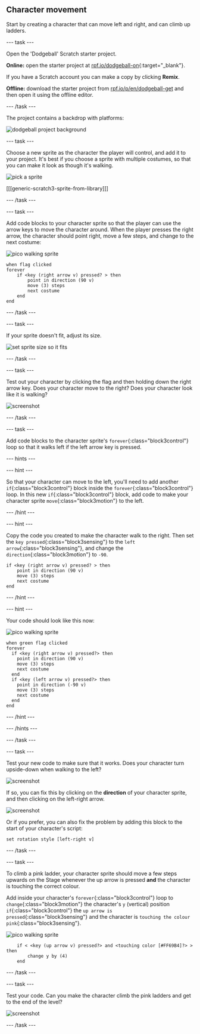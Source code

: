 ## Character movement

Start by creating a character that can move left and right, and can climb up ladders.

--- task ---

Open the 'Dodgeball' Scratch starter project.

**Online:** open the starter project at [rpf.io/dodgeball-on](http://rpf.io/dodgeball-on){:target="_blank"}. 

If you have a Scratch account you can make a copy by clicking **Remix**.

**Offline:** download the starter project from [rpf.io/p/en/dodgeball-get](http://rpf.io/p/en/dodgeball-get) and then open it using the offline editor.

--- /task ---

The project contains a backdrop with platforms:

![dodgeball project background](images/dodge-background.png)

--- task ---

Choose a new sprite as the character the player will control, and add it to your project. It's best if you choose a sprite with multiple costumes, so that you can make it look as though it's walking.

![pick a sprite](images/dodge-characters.png)

[[[generic-scratch3-sprite-from-library]]]

--- /task ---

--- task ---

Add code blocks to your character sprite so that the player can use the arrow keys to move the character around. When the player presses the right arrow, the character should point right, move a few steps, and change to the next costume:

![pico walking sprite](images/pico_walking_sprite.png)

```blocks3
when flag clicked
forever
	if <key (right arrow v) pressed? > then
		point in direction (90 v)
		move (3) steps
		next costume
	end
end
```

--- /task ---

--- task ---

If your sprite doesn't fit, adjust its size.

![set sprite size so it fits](images/dodge-sprite-size-annotated.png)

--- /task ---

--- task ---

Test out your character by clicking the flag and then holding down the right arrow key. Does your character move to the right? Does your character look like it is walking?

![screenshot](images/dodge-walking.png)

--- /task ---

--- task ---

Add code blocks to the character sprite's `forever`{:class="block3control"} loop so that it walks left if the left arrow key is pressed.

--- hints ---

--- hint ---

So that your character can move to the left, you'll need to add another `if`{:class="block3control"} block inside the `forever`{:class="block3control"} loop. In this new `if`{:class="block3control"} block, add code to make your character sprite `move`{:class="block3motion"} to the left.

--- /hint ---

--- hint ---

Copy the code you created to make the character walk to the right. Then set the `key pressed`{:class="block3sensing"} to the `left arrow`{:class="block3sensing"}, and change the `direction`{:class="block3motion"} to `-90`.

```blocks3
if <key (right arrow v) pressed? > then
	point in direction (90 v)
	move (3) steps
	next costume
end
```

--- /hint ---

--- hint ---

Your code should look like this now:

![pico walking sprite](images/pico_walking_sprite.png)

```blocks3
when green flag clicked
forever 
  if <key (right arrow v) pressed?> then 
    point in direction (90 v)
    move (3) steps
    next costume
  end
  if <key (left arrow v) pressed?> then 
    point in direction (-90 v)
    move (3) steps
    next costume
  end
end
```

--- /hint ---

--- /hints ---

--- /task ---

--- task ---

Test your new code to make sure that it works. Does your character turn upside-down when walking to the left?

![screenshot](images/dodge-upside-down.png)

If so, you can fix this by clicking on the **direction** of your character sprite, and then clicking on the left-right arrow.

![screenshot](images/dodge-left-right-annotated.png)

Or if you prefer, you can also fix the problem by adding this block to the start of your character's script:

```blocks3
set rotation style [left-right v]
```

--- /task ---

--- task ---

To climb a pink ladder, your character sprite should move a few steps upwards on the Stage whenever the up arrow is pressed **and** the character is touching the correct colour. 

Add inside your character's `forever`{:class="block3control"} loop to `change`{:class="block3motion"} the character's `y` (vertical) position `if`{:class="block3control"} the `up arrow is pressed`{:class="block3sensing"} and the character is `touching the colour pink`{:class="block3sensing"}.

![pico walking sprite](images/pico_walking_sprite.png)

```blocks3
	if < <key (up arrow v) pressed?> and <touching color [#FF69B4]?> > then
		change y by (4)
	end
```

--- /task ---

--- task ---

Test your code. Can you make the character climb the pink ladders and get to the end of the level?

![screenshot](images/dodge-test-character.png)

--- /task ---
